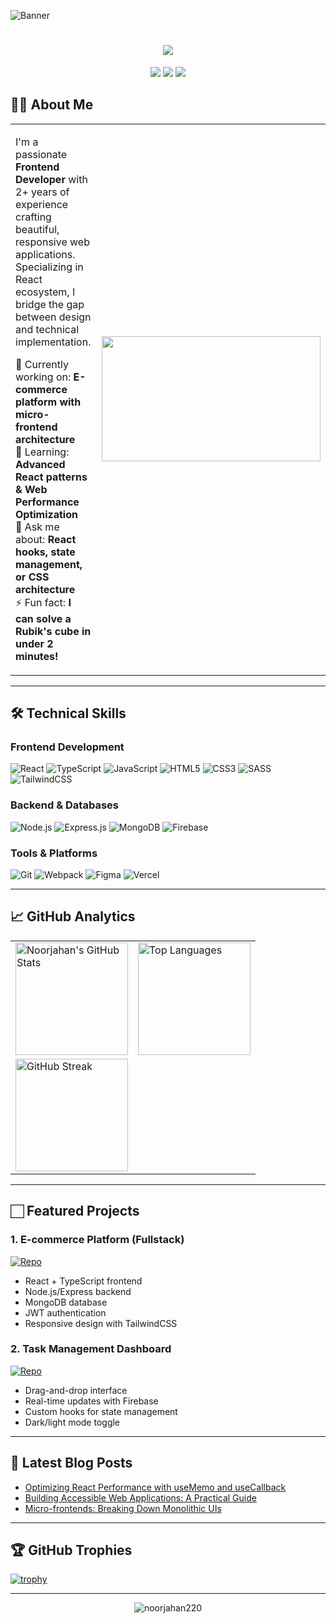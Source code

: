 ![Banner](https://i.ibb.co.com/spFqG8xr/Black-Minimal-Business-Personal-Profile-Linkedin-Banner.png)


<h1 align="center">
  <a href="https://git.io/typing-svg">
    <img src="https://readme-typing-svg.herokuapp.com/?lines=Hello,+World!+👋;I'm+Noorjahan+Akter;Frontend+Developer;UI/UX+Enthusiast&center=true&size=30&color=5D3FD3&width=550">
  </a>
</h1>

<p align="center">
  <a href="https://www.linkedin.com/in/yourprofile"><img src="https://img.shields.io/badge/LinkedIn-0077B5?style=for-the-badge&logo=linkedin&logoColor=white"></a>
  <a href="mailto:noorjahanmeem220@gmail.com"><img src="https://img.shields.io/badge/Gmail-D14836?style=for-the-badge&logo=gmail&logoColor=white"></a>
  <a href="https://twitter.com/yourprofile"><img src="https://img.shields.io/badge/Twitter-1DA1F2?style=for-the-badge&logo=twitter&logoColor=white"></a>
</p>

## 👩‍💻 About Me

<table>
  <tr>
    <td width="60%">
      <p>
      I'm a passionate <strong>Frontend Developer</strong> with 2+ years of experience crafting beautiful, responsive web applications. 
      Specializing in React ecosystem, I bridge the gap between design and technical implementation.
      </p>
      <p>
      🔭 Currently working on: <strong>E-commerce platform with micro-frontend architecture</strong><br>
      🌱 Learning: <strong>Advanced React patterns & Web Performance Optimization</strong><br>
      💬 Ask me about: <strong>React hooks, state management, or CSS architecture</strong><br>
      ⚡ Fun fact: <strong>I can solve a Rubik's cube in under 2 minutes!</strong>
      </p>
    </td>
    <td width="40%">
      <img src="https://media.giphy.com/media/L1R1tvI9svkIWwpVYr/giphy.gif" width="350" height="200"/>
    </td>
  </tr>
</table>

---

## 🛠️ Technical Skills

### Frontend Development
![React](https://img.shields.io/badge/React-20232A?style=flat&logo=react&logoColor=61DAFB)
![TypeScript](https://img.shields.io/badge/TypeScript-007ACC?style=flat&logo=typescript&logoColor=white)
![JavaScript](https://img.shields.io/badge/JavaScript-F7DF1E?style=flat&logo=javascript&logoColor=black)
![HTML5](https://img.shields.io/badge/HTML5-E34F26?style=flat&logo=html5&logoColor=white)
![CSS3](https://img.shields.io/badge/CSS3-1572B6?style=flat&logo=css3&logoColor=white)
![SASS](https://img.shields.io/badge/SASS-hotpink.svg?style=flat&logo=SASS&logoColor=white)
![TailwindCSS](https://img.shields.io/badge/Tailwind_CSS-38B2AC?style=flat&logo=tailwind-css&logoColor=white)

### Backend & Databases
![Node.js](https://img.shields.io/badge/Node.js-339933?style=flat&logo=nodedotjs&logoColor=white)
![Express.js](https://img.shields.io/badge/Express.js-000000?style=flat&logo=express&logoColor=white)
![MongoDB](https://img.shields.io/badge/MongoDB-4EA94B?style=flat&logo=mongodb&logoColor=white)
![Firebase](https://img.shields.io/badge/Firebase-FFCA28?style=flat&logo=firebase&logoColor=black)

### Tools & Platforms
![Git](https://img.shields.io/badge/Git-F05032?style=flat&logo=git&logoColor=white)
![Webpack](https://img.shields.io/badge/Webpack-8DD6F9?style=flat&logo=webpack&logoColor=black)
![Figma](https://img.shields.io/badge/Figma-F24E1E?style=flat&logo=figma&logoColor=white)
![Vercel](https://img.shields.io/badge/Vercel-000000?style=flat&logo=vercel&logoColor=white)

---

## 📈 GitHub Analytics

<table>
  <tr>
    <td>
      <img height="180em" src="https://github-readme-stats.vercel.app/api?username=noorjahan220&show_icons=true&hide_border=true&theme=radical&include_all_commits=true&count_private=true" alt="Noorjahan's GitHub Stats"/>
    </td>
    <td>
      <img height="180em" src="https://github-readme-stats.vercel.app/api/top-langs/?username=noorjahan220&layout=compact&hide_border=true&theme=radical&langs_count=6" alt="Top Languages"/>
    </td>
  </tr>
  <tr>
    <td colspan="2">
      <img height="180em" src="https://github-readme-streak-stats.herokuapp.com/?user=noorjahan220&theme=radical&hide_border=true" alt="GitHub Streak"/>
    </td>
  </tr>
</table>

---

## 🏻 Featured Projects

### 1. E-commerce Platform (Fullstack)
[![Repo](https://img.shields.io/badge/View_Repo-181717?style=for-the-badge&logo=github)](https://github.com/noorjahan220/ecommerce-platform)
- React + TypeScript frontend
- Node.js/Express backend
- MongoDB database
- JWT authentication
- Responsive design with TailwindCSS

### 2. Task Management Dashboard
[![Repo](https://img.shields.io/badge/View_Repo-181717?style=for-the-badge&logo=github)](https://github.com/noorjahan220/task-manager)
- Drag-and-drop interface
- Real-time updates with Firebase
- Custom hooks for state management
- Dark/light mode toggle

---

## 📝 Latest Blog Posts
<!-- Replace with actual blog links if available -->
- [Optimizing React Performance with useMemo and useCallback](https://example.com)
- [Building Accessible Web Applications: A Practical Guide](https://example.com)
- [Micro-frontends: Breaking Down Monolithic UIs](https://example.com)

---

## 🏆 GitHub Trophies
[![trophy](https://github-profile-trophy.vercel.app/?username=noorjahan220&theme=onedark&row=1&margin-w=15)](https://github.com/ryo-ma/github-profile-trophy)

---

<p align="center">
  <img src="https://komarev.com/ghpvc/?username=noorjahan220&label=Profile%20views&color=0e75b6&style=flat" alt="noorjahan220" />
</p>
